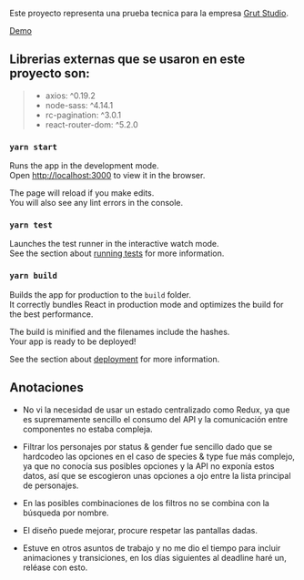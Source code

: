 Este proyecto representa una prueba tecnica para la empresa [Grut Studio](https://grutstudio.com).

[Demo]()

## Librerias externas que se usaron en este proyecto son:

> - axios: ^0.19.2
> - node-sass: ^4.14.1
> - rc-pagination: ^3.0.1
> - react-router-dom: ^5.2.0

### `yarn start`

Runs the app in the development mode.<br />
Open [http://localhost:3000](http://localhost:3000) to view it in the browser.

The page will reload if you make edits.<br />
You will also see any lint errors in the console.

### `yarn test`

Launches the test runner in the interactive watch mode.<br />
See the section about [running tests](https://facebook.github.io/create-react-app/docs/running-tests) for more information.

### `yarn build`

Builds the app for production to the `build` folder.<br />
It correctly bundles React in production mode and optimizes the build for the best performance.

The build is minified and the filenames include the hashes.<br />
Your app is ready to be deployed!

See the section about [deployment](https://facebook.github.io/create-react-app/docs/deployment) for more information.


## Anotaciones

- No vi la necesidad de usar un estado centralizado como Redux, ya que es supremamente sencillo el consumo del API y la comunicación entre componentes no estaba compleja.

- Filtrar los personajes por status & gender fue sencillo dado que se hardcodeo las opciones en el caso de species
& type fue más complejo, ya que no conocía sus posibles opciones y la API no exponía estos datos, así que se escogieron unas opciones a ojo entre la lista principal de personajes.

- En las posibles combinaciones de los filtros no se combina con la búsqueda por nombre.

- El diseño puede mejorar, procure respetar las pantallas dadas.

- Estuve en otros asuntos de trabajo y no me dio el tiempo para incluir animaciones y transiciones, en los días siguientes al deadline haré un, reléase con esto.


